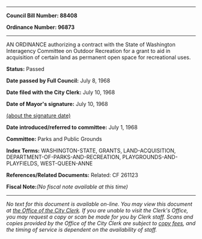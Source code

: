 

********

**Council Bill Number: 88408**
   
**Ordinance Number: 96873**
********

 AN ORDINANCE authorizing a contract with the State of Washington Interagency Committee on Outdoor Recreation for a grant to aid in acquisition of certain land as permanent open space for recreational uses.

**Status:** Passed
   
**Date passed by Full Council:** July 8, 1968
   
**Date filed with the City Clerk:** July 10, 1968
   
**Date of Mayor's signature:** July 10, 1968
   
[(about the signature date)](/~public/approvaldate.htm)
   
   
   
**Date introduced/referred to committee:** July 1, 1968
   
**Committee:** Parks and Public Grounds
   
   
**Index Terms:** WASHINGTON-STATE, GRANTS, LAND-ACQUISITION, DEPARTMENT-OF-PARKS-AND-RECREATION, PLAYGROUNDS-AND-PLAYFIELDS, WEST-QUEEN-ANNE

**References/Related Documents:** Related: CF 261123

**Fiscal Note:**_(No fiscal note available at this time)_
********

_No text for this document is available on-line. You may view this document at [the Office of the City Clerk](http://www.seattle.gov/leg/clerk/contactUs.htm). If you are unable to visit the Clerk's Office, you may request a copy or scan be made for you by Clerk staff. Scans and copies provided by the Office of the City Clerk are subject to [copy fees](http://clerk.seattle.gov/~public/clerkfees.htm), and the timing of service is dependent on the availability of staff._

